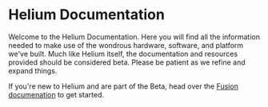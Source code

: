 # Helium Documentation  


Welcome to the Helium Documentation. Here you will find all the information needed to make use of the wondrous hardware, software, and platform we've built. Much like Helium itself, the documentation and resources provided should be considered beta. Please be patient as we refine and expand things. 

If you're new to Helium and are part of the Beta, head over the [Fusion documenation]() to get started. 

